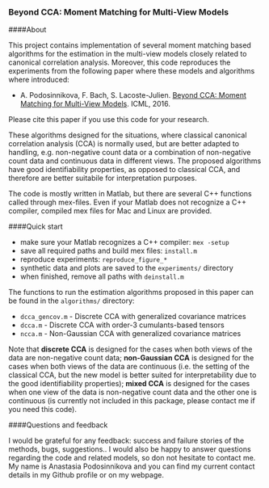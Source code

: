 ### Beyond CCA: Moment Matching for Multi-View Models

####About

This project contains implementation of several moment matching based algorithms for the 
estimation in the multi-view models closely related to canonical correlation analysis.
Moreover, this code reproduces the experiments from the following paper where these 
models and algorithms where introduced:
* A. Podosinnikova, F. Bach, S. Lacoste-Julien. [Beyond CCA: Moment Matching for Multi-View Models](https://arxiv.org/abs/1602.09013). ICML, 2016.

Please cite this paper if you use this code for your research.


These algorithms designed for the situations, where classical canonical correlation analysis
(CCA) is normally used, but are better adapted to handling, e.g. non-negative count data
or a combination of non-negative count data and continuous data in different views. The proposed algorithms have good identifiability properties, as opposed to classical CCA, and therefore are better suitabile for interpretation purposes.

The code is mostly written in Matlab, but there are several C++ functions called through mex-files. Even if your Matlab does not recognize a C++ compiler, compiled mex files for Mac 
and Linux are provided.


####Quick start
* make sure your Matlab recognizes a C++ compiler: ```mex -setup```
* save all required paths and build mex files: ```install.m```
* reproduce experiments: ```reproduce_figure_*```
* synthetic data and plots are saved to the ```experiments/``` directory
* when finished, remove all paths with ```deinstall.m```

The functions to run the estimation algorithms proposed in this paper can be found in 
the ```algorithms/``` directory:
* ```dcca_gencov.m``` - Discrete CCA with generalized covariance matrices
* ```dcca.m``` - Discrete CCA with order-3 cumulants-based tensors
* ```ncca.m``` - Non-Gaussian CCA with generalized covariance matrices


Note that **discrete CCA** is designed for the cases when both views of the data are non-negative count data; **non-Gaussian CCA** is designed for the cases when both views of the data are continuous (i.e. the setting of the classical CCA, but the new model is better suited for interpretability due to the good identifiability properties); **mixed CCA** is designed for the cases when one view of the data is non-negative count data and the other one is continuous (is currently not included in this package, please contact me if you need this code).




####Questions and feedback

I would be grateful for any feedback: success and failure stories of the methods, bugs, suggestions.. I would also be happy to answer questions regarding the code and related models, so don not hesitate to contact me. My name is Anastasia Podosinnikova and you can find my current contact details in my Github profile or on my webpage.
